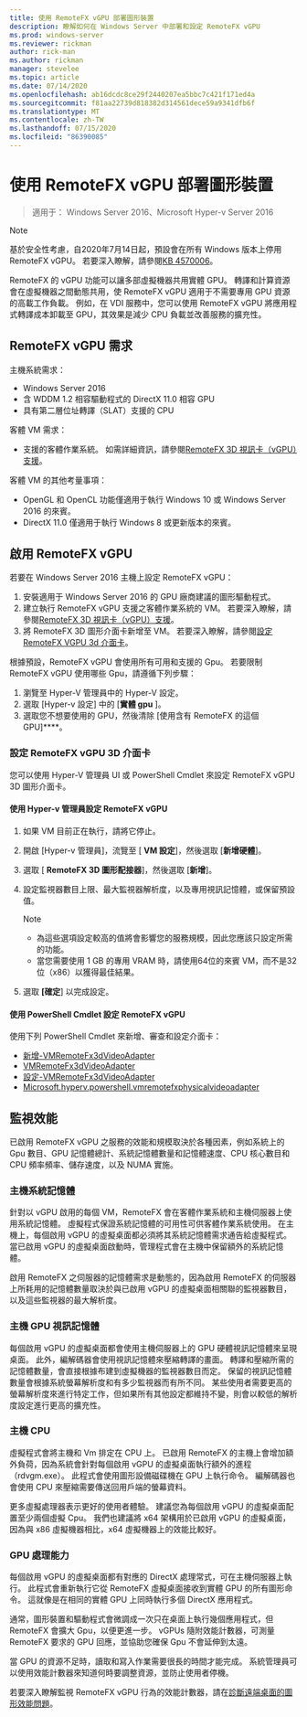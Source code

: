 ```yaml
---
title: 使用 RemoteFX vGPU 部署圖形裝置
description: 瞭解如何在 Windows Server 中部署和設定 RemoteFX vGPU
ms.prod: windows-server
ms.reviewer: rickman
author: rick-man
ms.author: rickman
manager: stevelee
ms.topic: article
ms.date: 07/14/2020
ms.openlocfilehash: ab16dcdc8ce29f2440207ea5bbc7c421f171ed4a
ms.sourcegitcommit: f81aa22739d818382d314561dece59a9341dfb6f
ms.translationtype: MT
ms.contentlocale: zh-TW
ms.lasthandoff: 07/15/2020
ms.locfileid: "86390085"
---
```

# <a name="deploy-graphics-devices-using-remotefx-vgpu"></a>使用 RemoteFX vGPU 部署圖形裝置

> 適用于： Windows Server 2016、Microsoft Hyper-v Server 2016

> [!NOTE]
> 基於安全性考慮，自2020年7月14日起，預設會在所有 Windows 版本上停用 RemoteFX vGPU。 若要深入瞭解，請參閱[KB 4570006](https://support.microsoft.com/help/4570006)。

RemoteFX 的 vGPU 功能可以讓多部虛擬機器共用實體 GPU。 轉譯和計算資源會在虛擬機器之間動態共用，使 RemoteFX vGPU 適用于不需要專用 GPU 資源的高載工作負載。 例如，在 VDI 服務中，您可以使用 RemoteFX vGPU 將應用程式轉譯成本卸載至 GPU，其效果是減少 CPU 負載並改善服務的擴充性。

## <a name="remotefx-vgpu-requirements"></a>RemoteFX vGPU 需求

主機系統需求：

- Windows Server 2016
- 含 WDDM 1.2 相容驅動程式的 DirectX 11.0 相容 GPU
- 具有第二層位址轉譯（SLAT）支援的 CPU

客體 VM 需求：

- 支援的客體作業系統。 如需詳細資訊，請參閱[RemoteFX 3D 視訊卡（vGPU）支援](../../../remote/remote-desktop-services/rds-supported-config.md#remotefx-3d-video-adapter-vgpu-support)。

客體 VM 的其他考量事項：

- OpenGL 和 OpenCL 功能僅適用于執行 Windows 10 或 Windows Server 2016 的來賓。  
- DirectX 11.0 僅適用于執行 Windows 8 或更新版本的來賓。

## <a name="enable-remotefx-vgpu"></a>啟用 RemoteFX vGPU

若要在 Windows Server 2016 主機上設定 RemoteFX vGPU：

1. 安裝適用于 Windows Server 2016 的 GPU 廠商建議的圖形驅動程式。
2. 建立執行 RemoteFX vGPU 支援之客體作業系統的 VM。 若要深入瞭解，請參閱[RemoteFX 3D 視訊卡（vGPU）支援](../../../remote/remote-desktop-services/rds-supported-config.md#remotefx-3d-video-adapter-vgpu-support)。
3. 將 RemoteFX 3D 圖形介面卡新增至 VM。 若要深入瞭解，請參閱[設定 RemoteFX VGPU 3d 介面卡](#configure-the-remotefx-vgpu-3d-adapter)。

根據預設，RemoteFX vGPU 會使用所有可用和支援的 Gpu。 若要限制 RemoteFX vGPU 使用哪些 Gpu，請遵循下列步驟：

1. 瀏覽至 Hyper-V 管理員中的 Hyper-V 設定。
2. 選取 [Hyper-v 設定] 中的 [**實體 gpu** ]。
3. 選取您不想要使用的 GPU，然後清除 [使用含有 RemoteFX 的這個 GPU]****。

### <a name="configure-the-remotefx-vgpu-3d-adapter"></a>設定 RemoteFX vGPU 3D 介面卡

您可以使用 Hyper-V 管理員 UI 或 PowerShell Cmdlet 來設定 RemoteFX vGPU 3D 圖形介面卡。

#### <a name="configure-remotefx-vgpu-with-hyper-v-manager"></a>使用 Hyper-v 管理員設定 RemoteFX vGPU

1. 如果 VM 目前正在執行，請將它停止。
2. 開啟 [Hyper-v 管理員]，流覽至 [ **VM 設定**]，然後選取 [**新增硬體**]。
3. 選取 [ **RemoteFX 3D 圖形配接器**]，然後選取 [**新增**]。
4. 設定監視器數目上限、最大監視器解析度，以及專用視訊記憶體，或保留預設值。

   > [!NOTE]
   > - 為這些選項設定較高的值將會影響您的服務規模，因此您應該只設定所需的功能。
   > - 當您需要使用 1 GB 的專用 VRAM 時，請使用64位的來賓 VM，而不是32位（x86）以獲得最佳結果。

5. 選取 **[確定**] 以完成設定。

#### <a name="configure-remotefx-vgpu-with-powershell-cmdlets"></a>使用 PowerShell Cmdlet 設定 RemoteFX vGPU

使用下列 PowerShell Cmdlet 來新增、審查和設定介面卡：

- [新增-VMRemoteFx3dVideoAdapter](https://docs.microsoft.com/powershell/module/hyper-v/add-vmremotefx3dvideoadapter?view=win10-ps)
- [VMRemoteFx3dVideoAdapter](https://docs.microsoft.com/powershell/module/hyper-v/get-vmremotefx3dvideoadapter?view=win10-ps)
- [設定-VMRemoteFx3dVideoAdapter](https://docs.microsoft.com/powershell/module/hyper-v/set-vmremotefx3dvideoadapter?view=win10-ps)
- [Microsoft.hyperv.powershell.vmremotefxphysicalvideoadapter](https://docs.microsoft.com/powershell/module/hyper-v/get-vmremotefxphysicalvideoadapter?view=win10-ps)

## <a name="monitor-performance"></a>監視效能

已啟用 RemoteFX vGPU 之服務的效能和規模取決於各種因素，例如系統上的 Gpu 數目、GPU 記憶體總計、系統記憶體數量和記憶體速度、CPU 核心數目和 CPU 頻率頻率、儲存速度，以及 NUMA 實施。

### <a name="host-system-memory"></a>主機系統記憶體

針對以 vGPU 啟用的每個 VM，RemoteFX 會在客體作業系統和主機伺服器上使用系統記憶體。 虛擬程式保證系統記憶體的可用性可供客體作業系統使用。 在主機上，每個啟用 vGPU 的虛擬桌面都必須將其系統記憶體需求通告給虛擬程式。 當已啟用 vGPU 的虛擬桌面啟動時，管理程式會在主機中保留額外的系統記憶體。

啟用 RemoteFX 之伺服器的記憶體需求是動態的，因為啟用 RemoteFX 的伺服器上所耗用的記憶體數量取決於與已啟用 vGPU 的虛擬桌面相關聯的監視器數目，以及這些監視器的最大解析度。

### <a name="host-gpu-video-memory"></a>主機 GPU 視訊記憶體

每個啟用 vGPU 的虛擬桌面都會使用主機伺服器上的 GPU 硬體視訊記憶體來呈現桌面。 此外，編解碼器會使用視訊記憶體來壓縮轉譯的畫面。 轉譯和壓縮所需的記憶體數量，會直接根據布建到虛擬機器的監視器數目而定。 保留的視訊記憶體數量會根據系統螢幕解析度和有多少監視器而有所不同。 某些使用者需要更高的螢幕解析度來進行特定工作，但如果所有其他設定都維持不變，則會以較低的解析度設定進行更高的擴充性。

### <a name="host-cpu"></a>主機 CPU

虛擬程式會將主機和 Vm 排定在 CPU 上。 已啟用 RemoteFX 的主機上會增加額外負荷，因為系統會針對每個啟用 vGPU 的虛擬桌面執行額外的進程（rdvgm.exe）。 此程式會使用圖形設備磁碟機在 GPU 上執行命令。 編解碼器也會使用 CPU 來壓縮需要傳送回用戶端的螢幕資料。

更多虛擬處理器表示更好的使用者體驗。 建議您為每個啟用 vGPU 的虛擬桌面配置至少兩個虛擬 Cpu。 我們也建議將 x64 架構用於已啟用 vGPU 的虛擬桌面，因為與 x86 虛擬機器相比，x64 虛擬機器上的效能比較好。

### <a name="gpu-processing-power"></a>GPU 處理能力

每個啟用 vGPU 的虛擬桌面都有對應的 DirectX 處理常式，可在主機伺服器上執行。 此程式會重新執行它從 RemoteFX 虛擬桌面接收到實體 GPU 的所有圖形命令。 這就像是在相同的實體 GPU 上同時執行多個 DirectX 應用程式。

通常，圖形裝置和驅動程式會微調成一次只在桌面上執行幾個應用程式，但 RemoteFX 會擴大 Gpu，以便更進一步。 vGPUs 隨附效能計數器，可測量 RemoteFX 要求的 GPU 回應，並協助您確保 Gpu 不會延伸到太遠。

當 GPU 的資源不足時，讀取和寫入作業需要很長的時間才能完成。 系統管理員可以使用效能計數器來知道何時要調整資源，並防止使用者停機。

若要深入瞭解監視 RemoteFX vGPU 行為的效能計數器，請在[診斷遠端桌面的圖形效能問題](https://docs.microsoft.com/azure/virtual-desktop/remotefx-graphics-performance-counters)。

